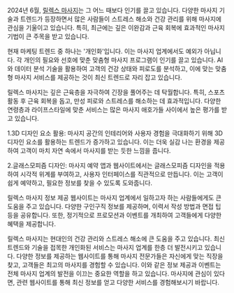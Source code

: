 <p>2024년 6월, <a href="https://swedish.so/" target="_blank">릴렉스 마사지</a>는 그 어느 때보다 인기를 끌고 있습니다. 다양한 마사지 기술과 트렌드가 등장하면서 많은 사람들이 스트레스 해소와 건강 관리를 위해 마사지에 관심을 기울이고 있습니다. 특히, 최근에는 깊은 이완감과 근육 회복에 효과적인 마사지 기법이 큰 주목을 받고 있습니다.</p>

<p>현재 마케팅 트렌드 중 하나는 '개인화'입니다. 이는 마사지 업계에서도 예외가 아닙니다. 각 개인의 필요와 선호에 맞춘 맞춤형 마사지 프로그램이 인기를 끌고 있습니다. AI와 데이터 분석 기술을 활용하여 고객의 건강 상태와 피로도를 분석하고, 이에 맞는 맞춤형 마사지 서비스를 제공하는 것이 최신 트렌드로 자리 잡고 있습니다​.</p>

<p>릴렉스 마사지는 깊은 근육층을 자극하여 긴장을 풀어주는 데 탁월합니다. 특히, 스포츠 활동 후 근육 회복을 돕고, 만성 피로와 스트레스를 해소하는 데 효과적입니다. 다양한 연령층과 라이프스타일에 맞춘 서비스는 많은 마사지 애호가들 사이에서 높은 평가를 받고 있습니다.</p>

<p>1.3D 디자인 요소 활용: 마사지 공간의 인테리어와 사용자 경험을 극대화하기 위해 3D 디자인 요소를 활용하는 트렌드가 증가하고 있습니다. 이는 더욱 실감 나는 환경을 제공하여 고객이 마치 자연 속에서 마사지를 받는 듯한 느낌을 줍니다​​.</p>
<p>2.글래스모피즘 디자인: 마사지 예약 앱과 웹사이트에서는 글래스모피즘 디자인을 적용하여 시각적 위계를 부여하고, 사용자 인터페이스를 직관적으로 만듭니다. 이는 고객이 쉽게 예약하고, 필요한 정보를 찾을 수 있도록 도와줍니다.</p>

<p>릴렉스 마사지 정보 제공 웹사이트는 마사지 업계에서 일하고자 하는 사람들에게도 큰 도움을 주고 있습니다. 다양한 구인구직 정보를 제공하며, 이력서 작성 방법과 면접 팁 등을 공유합니다. 또한, 정기적으로 프로모션과 이벤트를 개최하여 고객들에게 다양한 혜택을 제공합니다.</p>

<p>릴렉스 마사지는 현대인의 건강 관리와 스트레스 해소에 큰 도움을 주고 있습니다. 최신 트렌드와 기술을 접목한 개인화된 서비스는 마사지 업계를 한층 더 발전시키고 있습니다. 다양한 정보를 제공하는 웹사이트를 통해 마사지 전문가들은 자신에게 맞는 직장을 찾고, 고객들은 최고의 마사지를 경험할 수 있습니다. 이와 같은 정보 제공과 이벤트는 전체 마사지 업계의 발전을 이끄는 중요한 역할을 하고 있습니다. 마사지에 관심이 있다면, 관련 웹사이트를 통해 최신 정보를 얻고 다양한 서비스를 경험해보시기 바랍니다.</p>
